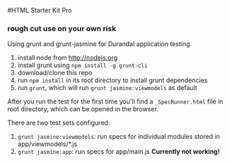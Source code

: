 #HTML Starter Kit Pro
### rough cut use on your own risk

Using grunt and grunt-jasmine for Durandal application testing.

1. install node from http://nodejs.org
2. install grunt using `npm install -g grunt-cli`
3. download/clone this repo
4. run `npm install` in its root directory to install grunt dependencies
5. run `grunt`, which will run `grunt jasmine:viewmodels` as default

After you run the test for the first time you'll find a `_SpecRunner.html` file in root directory, which can be opened
in the browser.

There are two test sets configured:

1. `grunt jasmine:viewmodels`: run specs for individual modules stored in app/viewmodels/*.js
2. `grunt jasmine:app`: run specs for app/main.js __Currently not working!__


